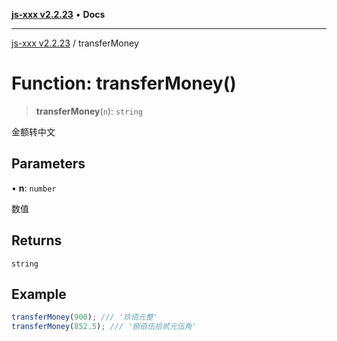 [**js-xxx v2.2.23**](../README.md) • **Docs**

***

[js-xxx v2.2.23](../README.md) / transferMoney

# Function: transferMoney()

> **transferMoney**(`n`): `string`

金额转中文

## Parameters

• **n**: `number`

数值

## Returns

`string`

## Example

```ts
transferMoney(900); /// '玖佰元整'
transferMoney(852.5); /// '捌佰伍拾贰元伍角'
```

